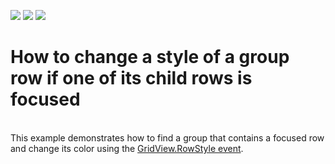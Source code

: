 <!-- default badges list -->
![](https://img.shields.io/endpoint?url=https://codecentral.devexpress.com/api/v1/VersionRange/128625947/13.1.4%2B)
[![](https://img.shields.io/badge/Open_in_DevExpress_Support_Center-FF7200?style=flat-square&logo=DevExpress&logoColor=white)](https://supportcenter.devexpress.com/ticket/details/E2853)
[![](https://img.shields.io/badge/📖_How_to_use_DevExpress_Examples-e9f6fc?style=flat-square)](https://docs.devexpress.com/GeneralInformation/403183)
<!-- default badges end -->
# How to change a style of a group row if one of its child rows is focused


<p><br />
This example demonstrates how to find a group that contains a focused row and change its color using the <a href="http://documentation.devexpress.com/#WindowsForms/DevExpressXtraGridViewsGridGridView_RowStyletopic">GridView.RowStyle event</a>.</p>

<br/>


